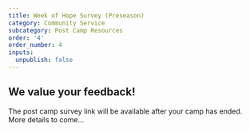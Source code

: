 ```yaml
---
title: Week of Hope Survey (Preseason)
category: Community Service
subcategory: Post Camp Resources
order: '4'
order_number: 4
inputs:
  unpublish: false
---
```

## We value your feedback\!

The post camp survey link will be available after your camp has ended. More details to come…

<div><p>&nbsp;</p></div>